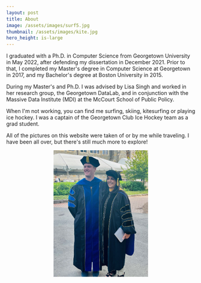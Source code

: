 ```yaml
--- 
layout: post
title: About
image: /assets/images/surf5.jpg
thumbnail: /assets/images/kite.jpg
hero_height: is-large
---
```


I graduated with a Ph.D. in Computer Science from Georgetown University in May 2022, after defending my dissertation in December 2021.  Prior to that, I completed my Master's degree in Computer Science at Georgetown in 2017, and my Bachelor's degree at Boston University in 2015.

During my Master's and Ph.D. I was advised by Lisa Singh and worked in her research group, the Georgetown DataLab, and in conjunction with the Massive Data Institute (MDI) at the McCourt School of Public Policy.

When I'm not working, you can find me surfing, skiing, kitesurfing or playing ice hockey.  I was a captain of the Georgetown Club Ice Hockey team as a grad student. 

All of the pictures on this website were taken of or by me while traveling.  I have been all over, but there's still much more to explore!

<div align="center">
    <img src="/assets/images/lisa.jpg" alt="Rob and Lisa" width="50%" />
</div>

[//]: # (![Rob and Lisa]&#40;/assets/images/lisa.jpg&#41;)